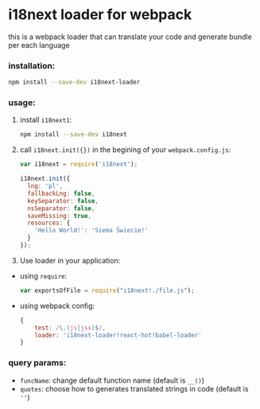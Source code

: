 # i18next loader for webpack
this is a webpack loader that can translate your code and generate bundle per each language
### installation:
```bash
npm install --save-dev i18next-loader
```
### usage:
1. install `i18next1`:
    ```bash
    npm install --save-dev i18next
    ```
2. call `i18next.init({})` in the begining of your `webpack.config.js`:
    ```js
    var i18next = require('i18next');

    i18next.init({
      lng: 'pl',
      fallbackLng: false,
      keySeparator: false,
      nsSeparator: false,
      saveMissing: true,
      resources: {
        'Hello World!': 'Siema Świecie!'
      }
    });
    ```
3. Use loader in your application:
* using `require`:
    ```js
    var exportsOfFile = require("i18next!./file.js");
    ```
* using webpack config:
    ```js
    {
        test: /\.(js|jsx)$/,
        loader: 'i18next-loader!react-hot!babel-loader'
    }
    ```
### query params:
- `funcName`: change default function name (default is `__()`)
- `quotes`: choose how to generates translated strings in code (default is `''`)
